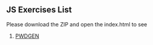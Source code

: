 ## JS Exercises List
Please download the ZIP and open the index.html to see

1. [PWDGEN](https://github.com/Giampaolo1/js-pwdgen-wannabe)
